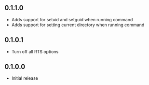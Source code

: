 ## 0.1.1.0

* Adds support for setuid and setguid when running command
* Adds support for setting current directory when running command

## 0.1.0.1

* Turn off all RTS options

## 0.1.0.0

* Initial release
